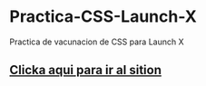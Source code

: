 <h1>Practica-CSS-Launch-X</h1>
<p>Practica de vacunacion de CSS para Launch X</p>
<h2><a href="https://hecabre.github.io/Practica-CSS-Launch-X/">Clicka aqui para ir al sition</a></h2>

